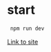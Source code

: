 # start

```js
 npm run dev
```
[Link to site](https://admin-6b7fz6rt9-magamb0s-projects.vercel.app/)

